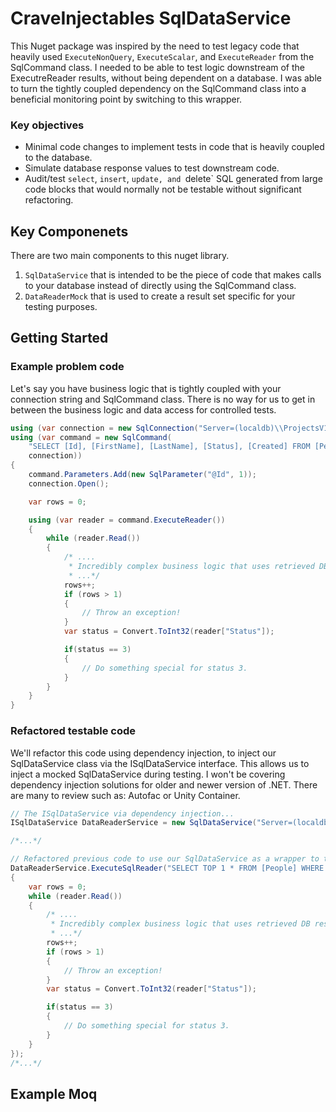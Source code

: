 # CraveInjectables SqlDataService
This Nuget package was inspired by the need to test legacy code that heavily used `ExecuteNonQuery`, `ExecuteScalar`, and `ExecuteReader` from the SqlCommand class. 
I needed to be able to test logic downstream of the ExecutreReader results, without being dependent on a database. 
I was able to turn the tightly coupled dependency on the SqlCommand class into a beneficial monitoring point by switching to this wrapper.

### Key objectives
* Minimal code changes to implement tests in code that is heavily coupled to the database.
* Simulate database response values to test downstream code.
* Audit/test `select`, `insert`, `update, and `delete` SQL generated from large code blocks that would normally not be testable without significant refactoring.


## Key Componenets
There are two main components to this nuget library. 
1. `SqlDataService` that is intended to be the piece of code that makes calls to your database instead of directly using the SqlCommand class.
2. `DataReaderMock` that is used to create a result set specific for your testing purposes.


## Getting Started

### Example problem code
Let's say you have business logic that is tightly coupled with your connection string and SqlCommand class. 
There is no way for us to get in between the business logic and data access for controlled tests.
```C#
using (var connection = new SqlConnection("Server=(localdb)\\ProjectsV13;Database=MyDatabase;Trusted_Connection=True;"))
using (var command = new SqlCommand(
	"SELECT [Id], [FirstName], [LastName], [Status], [Created] FROM [People] WHERE [Id] = @Id",
	connection))
{
	command.Parameters.Add(new SqlParameter("@Id", 1));
	connection.Open();

	var rows = 0;

	using (var reader = command.ExecuteReader())
	{
		while (reader.Read())
		{
			/* .... 
			 * Incredibly complex business logic that uses retrieved DB results that we wish to test...
			 * ...*/
			rows++;
			if (rows > 1)
			{
				// Throw an exception!
			}
			var status = Convert.ToInt32(reader["Status"]);

			if(status == 3)
			{
				// Do something special for status 3.
			}
		}
	}
}
```

### Refactored testable code

We'll refactor this code using dependency injection, to inject our SqlDataService class via the ISqlDataService interface. This allows us to inject a mocked SqlDataService during testing. 
I won't be covering dependency injection solutions for older and newer version of .NET. There are many to review such as: Autofac or Unity Container.
```C#
// The ISqlDataService via dependency injection...
ISqlDataService DataReaderService = new SqlDataService("Server=(localdb)\\ProjectsV13;Database=MyDatabase;Trusted_Connection=True;");

/*...*/

// Refactored previous code to use our SqlDataService as a wrapper to the SqlCommand and SqlDataReader.
DataReaderService.ExecuteSqlReader("SELECT TOP 1 * FROM [People] WHERE [Status] = @StatusId", new[] { new SqlParameter("@Id", 1) }, (reader) =>
{
	var rows = 0;
	while (reader.Read())
	{
		/* .... 
		 * Incredibly complex business logic that uses retrieved DB results that we wish to test...
		 * ...*/
		rows++;
		if (rows > 1)
		{
			// Throw an exception!
		}
		var status = Convert.ToInt32(reader["Status"]);

		if(status == 3)
		{
			// Do something special for status 3.
		}
	}
});
/*...*/

```

## Example Moq




